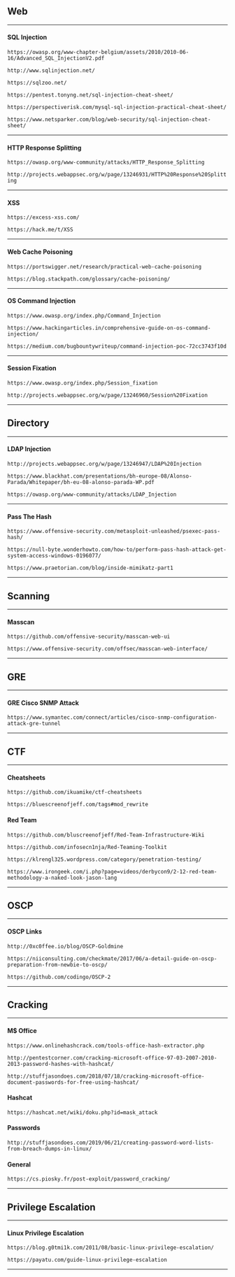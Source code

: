 ## Web
-----

#### SQL Injection

```https://owasp.org/www-chapter-belgium/assets/2010/2010-06-16/Advanced_SQL_InjectionV2.pdf```

```http://www.sqlinjection.net/```

```https://sqlzoo.net/```

```https://pentest.tonyng.net/sql-injection-cheat-sheet/```

```https://perspectiverisk.com/mysql-sql-injection-practical-cheat-sheet/```

```https://www.netsparker.com/blog/web-security/sql-injection-cheat-sheet/```

-----


#### HTTP Response Splitting

```https://owasp.org/www-community/attacks/HTTP_Response_Splitting```

```http://projects.webappsec.org/w/page/13246931/HTTP%20Response%20Splitting```

-----


#### XSS

```https://excess-xss.com/```

```https://hack.me/t/XSS```

-----


#### Web Cache Poisoning

```https://portswigger.net/research/practical-web-cache-poisoning```

```https://blog.stackpath.com/glossary/cache-poisoning/```

-----


#### OS Command Injection

```https://www.owasp.org/index.php/Command_Injection```

```https://www.hackingarticles.in/comprehensive-guide-on-os-command-injection/```

```https://medium.com/bugbountywriteup/command-injection-poc-72cc3743f10d```

-----


#### Session Fixation

```https://www.owasp.org/index.php/Session_fixation```

```http://projects.webappsec.org/w/page/13246960/Session%20Fixation```

-----


## Directory
-----

#### LDAP Injection

```http://projects.webappsec.org/w/page/13246947/LDAP%20Injection```

```https://www.blackhat.com/presentations/bh-europe-08/Alonso-Parada/Whitepaper/bh-eu-08-alonso-parada-WP.pdf```

```https://owasp.org/www-community/attacks/LDAP_Injection```

-----


#### Pass The Hash

```https://www.offensive-security.com/metasploit-unleashed/psexec-pass-hash/```

```https://null-byte.wonderhowto.com/how-to/perform-pass-hash-attack-get-system-access-windows-0196077/```

```https://www.praetorian.com/blog/inside-mimikatz-part1```

-----


## Scanning
-----

#### Masscan

```https://github.com/offensive-security/masscan-web-ui```

```https://www.offensive-security.com/offsec/masscan-web-interface/```

-----


## GRE
-----

#### GRE Cisco SNMP Attack

```https://www.symantec.com/connect/articles/cisco-snmp-configuration-attack-gre-tunnel```

-----


## CTF
-----

#### Cheatsheets

```https://github.com/ikuamike/ctf-cheatsheets```

```https://bluescreenofjeff.com/tags#mod_rewrite```

#### Red Team

```https://github.com/bluscreenofjeff/Red-Team-Infrastructure-Wiki```

```https://github.com/infosecn1nja/Red-Teaming-Toolkit```

```https://klrengl325.wordpress.com/category/penetration-testing/```

```https://www.irongeek.com/i.php?page=videos/derbycon9/2-12-red-team-methodology-a-naked-look-jason-lang```


-----


## OSCP
-----

#### OSCP Links

```http://0xc0ffee.io/blog/OSCP-Goldmine```

```https://niiconsulting.com/checkmate/2017/06/a-detail-guide-on-oscp-preparation-from-newbie-to-oscp/```

```https://github.com/codingo/OSCP-2```

-----


## Cracking
-----

#### M$ Office

```https://www.onlinehashcrack.com/tools-office-hash-extractor.php```

```http://pentestcorner.com/cracking-microsoft-office-97-03-2007-2010-2013-password-hashes-with-hashcat/```

```http://stuffjasondoes.com/2018/07/18/cracking-microsoft-office-document-passwords-for-free-using-hashcat/```

#### Hashcat

```https://hashcat.net/wiki/doku.php?id=mask_attack```

#### Passwords

```http://stuffjasondoes.com/2019/06/21/creating-password-word-lists-from-breach-dumps-in-linux/```

#### General

```https://cs.piosky.fr/post-exploit/password_cracking/```

-----


## Privilege Escalation
-----

#### Linux Privilege Escalation

```https://blog.g0tmi1k.com/2011/08/basic-linux-privilege-escalation/```

```https://payatu.com/guide-linux-privilege-escalation```

-----
